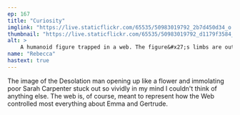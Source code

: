```yaml
---
ep: 167
title: "Curiosity"
imglink: "https://live.staticflickr.com/65535/50983019792_2b7d450d34_o.jpg"
thumbnail: "https://live.staticflickr.com/65535/50983019792_d1179f3584_q.jpg"
alt: >
    A humanoid figure trapped in a web. The figure&#x27;s limbs are outstretched, and it has fiery lines snaking around it.
name: "Rebecca"
hastext: true
---
```

The image of the Desolation man opening up like a flower and immolating poor Sarah Carpenter stuck out so vividly in my mind I couldn't think of anything else. The web is, of course, meant to represent how the Web controlled most everything about Emma and Gertrude.